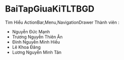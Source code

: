 # BaiTapGiuaKiTLTBGD
Tìm Hiểu ActionBar,Menu,NavigationDrawer
Thành viên :
 + Nguyễn Đức Mạnh
 + Trương Nguyễn Thiên Ân
 + Đinh Nguyễn Minh Hiếu
 + Lê Khoa Đăng
 + Lương Nguyễn Minh Tân
